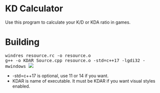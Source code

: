 # KD Calculator
Use this program to calculate your K/D or KDA ratio in games.

# Building
<kbd>
  windres resource.rc -o resource.o <br>
  g++ -o KDAR Source.cpp resource.o -std=c++17 -lgdi32 -mwindows
</kbd>
<img src="https://i.imgur.com/mmqAn4h.png"/>

  - -std=c++17 is optional, use 11 or 14 if you want.
  - KDAR is name of executable. It must be KDAR if you want visual styles enabled.
